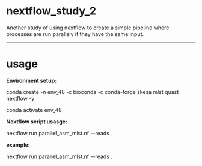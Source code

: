 # nextflow_study_2
Another study of using nextflow to create a simple pipeline where processes are run parallely if they have the same input.

---
# usage

**Environment setup:**

conda create -n env_48 -c bioconda -c conda-forge skesa mlst quast nextflow -y

conda activate env_48

**Nextflow script usasge:**

nextflow run parallel_asm_mlst.nf --reads <directory with paired-end reads>

**example:**

nextflow run parallel_asm_mlst.nf --reads .
